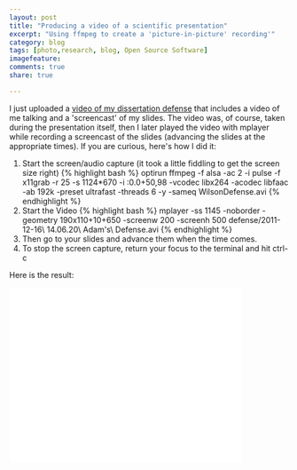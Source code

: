 ```yaml
---
layout: post
title: "Producing a video of a scientific presentation"
excerpt: "Using ffmpeg to create a 'picture-in-picture' recording'"
category: blog
tags: [photo,research, blog, Open Source Software]
imagefeature: 
comments: true
share: true

---
```


I just uploaded a [video of my dissertation defense]() that includes a video of me talking and a 'screencast' of my slides.  The video was, of course, taken during the presentation itself, then I later played the video with mplayer while recording a screencast of the slides (advancing the slides at the appropriate times).  If you are curious, here's how I did it:

1. Start the screen/audio capture (it took a little fiddling to get the screen size right)
{% highlight bash %}
optirun ffmpeg -f alsa -ac 2 -i pulse -f x11grab -r 25 -s 1124*670 -i :0.0+50,98 -vcodec libx264 -acodec libfaac -ab 192k -preset ultrafast -threads 6 -y -sameq WilsonDefense.avi
{% endhighlight %}
2. Start the Video
{% highlight bash %}
mplayer -ss 1145 -noborder -geometry 190x110+10+650 -screenw 200 -screenh 500 defense/2011-12-16\ 14.06.20\ Adam\'s\ Defense.avi
{% endhighlight %}
3. Then go to your slides and advance them when the time comes.
4. To stop the screen capture, return your focus to the terminal and hit ctrl-c

Here is the result:

<iframe width="420" height="315" src="//www.youtube.com/embed/nI1Sfc6lwLE" frameborder="0" allowfullscreen></iframe>